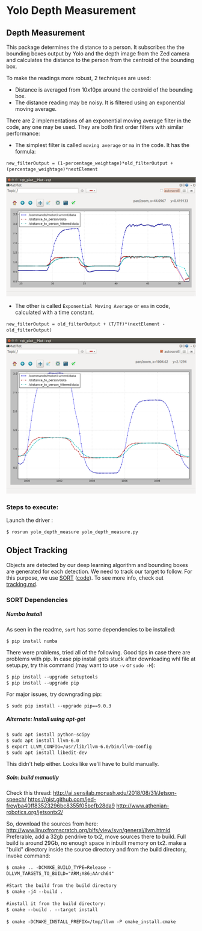 # Yolo Depth Measurement

## Depth Measurement
This package determines the distance to a person. It subscribes the the bounding boxes output by Yolo and the depth image from the Zed camera and calculates the distance to the person from the centroid of the bounding box.

To make the readings more robust, 2 techniques are used:
- Distance is averaged from 10x10px around the centroid of the bounding box.
- The distance reading may be noisy. It is filtered using an exponential moving average.

There are 2 implementations of an exponential moving average filter in the code, any one may be used. They are both first order filters with similar performance:
- The simplest filter is called `moving average` or `ma` in the code. It has the formula:
```
new_filterOutput = (1-percentage_weightage)*old_filterOutput + (percentage_weightage)*nextElement
```
![](images/filter_ma_output.png)
- The other is called `Exponential Moving Average` or `ema` in code, calculated with a time constant.
```
new_filterOutput = old_filterOutput + (T/Tf)*(nextElement - old_filterOutput)
```
![](images/filter_ema_output.png)

### Steps to execute:
Launch the driver :
```
$ rosrun yolo_depth_measure yolo_depth_measure.py
```

## Object Tracking
Objects are detected by our deep learning algorithm and bounding boxes are generated for each detection. We need to track our target to follow. For this purpose, we use [SORT](https://arxiv.org/pdf/1602.00763.pdf) ([code](https://github.com/Shreeyak/sort)). To see more info, check out [tracking.md](./tracking.md).

### SORT Dependencies
##### Numba Install
As seen in the readme, `sort` has some dependencies to be installed:
```
$ pip install numba
```
There were problems, tried all of the following. Good tips in case there are problems with pip.
In case pip install gets stuck after downloading whl file at setup.py, try this command (may want to use `-v` or `sudo -H`):
```
$ pip install --upgrade setuptools
$ pip install --upgrade pip
```
For major issues, try downgrading pip:
```
$ sudo pip install --upgrade pip==9.0.3
```

##### Alternate: Install using apt-get
```
$ sudo apt install python-scipy
$ sudo apt install llvm-6.0
$ export LLVM_CONFIG=/usr/lib/llvm-6.0/bin/llvm-config
$ sudo apt install libedit-dev
```
This didn't help either. Looks like we'll have to build manually.

##### Soln: build manually
Check this thread: http://ai.sensilab.monash.edu/2018/08/31/Jetson-speech/
https://gist.github.com/jed-frey/ba40ff83523296bc8355f05befb28da9
http://www.athenian-robotics.org/jetsontx2/

So, download the sources from here: http://www.linuxfromscratch.org/blfs/view/svn/general/llvm.htmld
Preferable, add a 32gb pendrive to tx2, move sources there to build. Full build is around 29Gb, no enough space in inbuilt memory on tx2.
make a "build" directory inside the source directory and from the build directory, invoke command:
```
$ cmake .. -DCMAKE_BUILD_TYPE=Release -DLLVM_TARGETS_TO_BUILD="ARM;X86;AArch64"

#Start the build from the build directory
$ cmake -j4 --build .

#install it from the build directory:
$ cmake --build . --target install

$ cmake -DCMAKE_INSTALL_PREFIX=/tmp/llvm -P cmake_install.cmake
```
